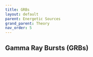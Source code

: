 ```yaml
---
title: GRBs
layout: default
parent: Energetic Sources
grand_parent: Theory
nav_order: 5
---
```


## Gamma Ray Bursts (GRBs)
